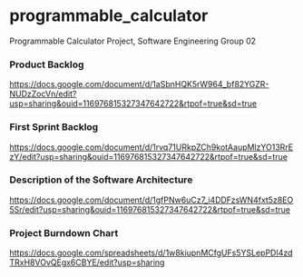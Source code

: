 # programmable_calculator
Programmable Calculator Project, Software Engineering Group 02
### Product Backlog
https://docs.google.com/document/d/1aSbnHQK5rW964_bf82YGZR-NUDzZocVn/edit?usp=sharing&ouid=116976815327347642722&rtpof=true&sd=true
### First Sprint Backlog
https://docs.google.com/document/d/1rvq71URkpZCh9kotAaupMlzYO13RrEzY/edit?usp=sharing&ouid=116976815327347642722&rtpof=true&sd=true
### Description of the Software Architecture
https://docs.google.com/document/d/1gfPNw6uCz7_i4DDFzsWN4fxt5z8EO5Sr/edit?usp=sharing&ouid=116976815327347642722&rtpof=true&sd=true
### Project Burndown Chart
https://docs.google.com/spreadsheets/d/1w8kiupnMCfgUFs5YSLepPDI4zdTRxH8VOvQEgx6CBYE/edit?usp=sharing
